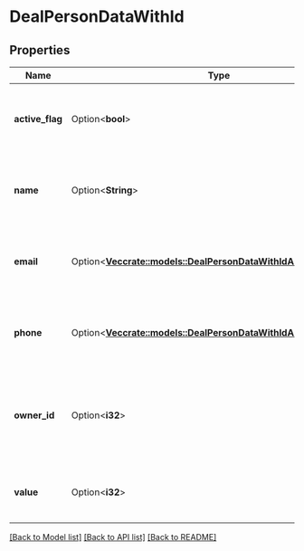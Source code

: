# DealPersonDataWithId

## Properties

Name | Type | Description | Notes
------------ | ------------- | ------------- | -------------
**active_flag** | Option<**bool**> | Whether the associated person is active or not | [optional]
**name** | Option<**String**> | The name of the person associated with the deal | [optional]
**email** | Option<[**Vec<crate::models::DealPersonDataWithIdAllOfEmailInner>**](dealPersonDataWithId_allOf_email_inner.md)> | The emails of the person associated with the deal | [optional]
**phone** | Option<[**Vec<crate::models::DealPersonDataWithIdAllOfPhoneInner>**](dealPersonDataWithId_allOf_phone_inner.md)> | The phone numbers of the person associated with the deal | [optional]
**owner_id** | Option<**i32**> | The ID of the owner of the person that is associated with the deal | [optional]
**value** | Option<**i32**> | The ID of the person associated with the deal | [optional]

[[Back to Model list]](../README.md#documentation-for-models) [[Back to API list]](../README.md#documentation-for-api-endpoints) [[Back to README]](../README.md)


